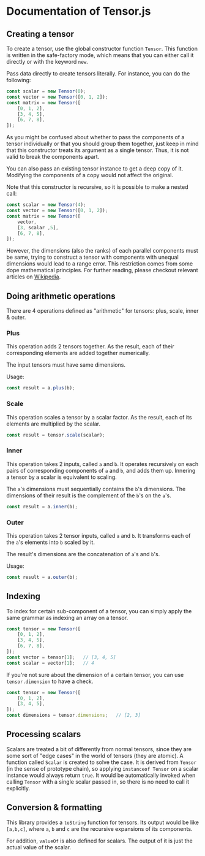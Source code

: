 # Documentation of Tensor.js


## Creating a tensor

To create a tensor, use the global constructor function `Tensor`.
This function is written in the safe-factory mode, which means that you can
either call it directly or with the keyword `new`.

Pass data directly to create tensors literally.
For instance, you can do the following:
```js
const scalar = new Tensor(0);
const vector = new Tensor([0, 1, 2]);
const matrix = new Tensor([
	[0, 1, 2],
	[3, 4, 5],
	[6, 7, 8],
]);
```
As you might be confused about whether to pass the components of a tensor
individually or that you should group them together, just keep in mind that
this constructor treats its argument as a single tensor.
Thus, it is not valid to break the components apart.

You can also pass an existing tensor instance to get a deep copy of it.
Modifying the components of a copy would not affect the original.

Note that this constructor is recursive, so it is possible to make a nested
call:
```js
const scalar = new Tensor(4);
const vector = new Tensor([0, 1, 2]);
const matrix = new Tensor([
	vector,
	[3, scalar ,5],
	[6, 7, 8],
]);
```
However, the dimensions (also the ranks) of each parallel components must be
same, trying to construct a tensor with components with unequal dimensions
would lead to a range error.
This restriction comes from some dope mathematical principles.
For further reading, please checkout relevant articles on
[Wikipedia](https://en.wikipedia.org/wiki/Tensor).


## Doing arithmetic operations

There are 4 operations defined as "arithmetic" for tensors: plus, scale, inner &
outer.

### Plus

This operation adds 2 tensors together.
As the result, each of their corresponding elements are added together
numerically.

The input tensors must have same dimensions.

Usage:
```js
const result = a.plus(b);
```

### Scale

This operation scales a tensor by a scalar factor.
As the result, each of its elements are multiplied by the scalar.

```js
const result = tensor.scale(scalar);
```

### Inner

This operation takes 2 inputs, called `a` and `b`.
It operates recursively on each pairs of corresponding
components of `a` and `b`, and adds them up.
Innering a tensor by a scalar is equivalent to scaling.

The `a`'s dimensions must sequentially contains the `b`'s dimensions.
The dimensions of their result is the complement of the `b`'s on the `a`'s.

```js
const result = a.inner(b);
```

### Outer

This operation takes 2 tensor inputs, called `a` and `b`.
It transforms each of the `a`'s elements into `b` scaled by it.

The result's dimensions are the concatenation of `a`'s and `b`'s.

Usage:
```js
const result = a.outer(b);
```


## Indexing

To index for certain sub-component of a tensor, you can simply apply the same
grammar as indexing an array on a tensor.
```js
const tensor = new Tensor([
	[0, 1, 2],
	[3, 4, 5],
	[6, 7, 8],
]);
const vector = tensor[1];	// [3, 4, 5]
const scalar = vector[1];	// 4
```
If you're not sure about the dimension of a certain tensor, you can use
`tensor.dimension` to have a check.
```js
const tensor = new Tensor([
	[0, 1, 2],
	[3, 4, 5],
]);
const dimensions = tensor.dimensions;	// [2, 3]
```


## Processing scalars

Scalars are treated a bit of differently from normal tensors, since they are
some sort of "edge cases" in the world of tensors (they are atomic).
A function called `Scalar` is created to solve the case.
It is derived from `Tensor` (in the sense of prototype chain), so applying
`instanceof Tensor` on a scalar instance would always return `true`.
It would be automatically invoked when calling `Tensor` with a single scalar
passed in, so there is no need to call it explicitly.

## Conversion & formatting

This library provides a `toString` function for tensors.
Its output would be like `[a,b,c]`, where `a`, `b` and `c` are the recursive
expansions of its components.

For addition, `valueOf` is also defined for scalars.
The output of it is just the actual value of the scalar.